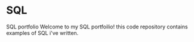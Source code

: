 # SQL
SQL portfolio
Welcome to my SQL portfoilio! this code repository contains examples of SQL i've written.
